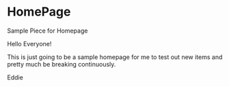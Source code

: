 # HomePage
Sample Piece for Homepage

Hello Everyone!

This is just going to be a sample homepage for me to test out new items and pretty much be breaking continuously.

Eddie
